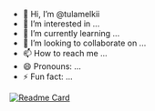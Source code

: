 - 👋 Hi, I’m @tulamelkii
- 👀 I’m interested in ...
- 🌱 I’m currently learning ...
- 💞️ I’m looking to collaborate on ...
- 📫 How to reach me ...
- 😄 Pronouns: ...
- ⚡ Fun fact: ...

[![Readme Card](https://github-readme-stats.vercel.app/api/pin/?username=tulamelkii&repo=openstack)]([https://github.com/anuraghazra/github-readme-stats](https://github.com/tulamelkii/openstack))
<!---
tulamelkii/tulamelkii is a ✨ special ✨ repository because its `README.md` (this file) appears on your GitHub profile.
You can click the Preview link to take a look at your changes.
--->
